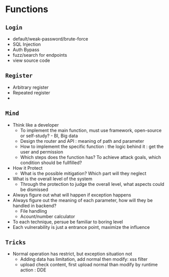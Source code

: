 # Functions
## `Login`
- default/weak-password/brute-force
- SQL Injection
- Auth Bypass
- fuzz/search for endpoints
- view source code

## `Register`
- Arbitrary register
- Repeated register
- 

## `Mind`
- Think like a developer
  - To implement the main function, must use framework, open-source or self-study?  - BI, Big data
  - Design the router and API : meaning of path and parameter
  - How to implememt the specific function : the logic behind it : get the user and permission
  - Which steps does the function has? To achieve attack goals, which condition should be fullfilled?
- How it Protect
  - What is the possible mitigation? Which part will they neglect
- What is the overall level of the system
  - Through the protection to judge the overall level, what aspects could be dismissed
- Always figure out what will happen if exception happens
- Always figure out the meaning of each parameter, how will they be handled in backend?
  - File handling
  - Acount/number calculator
- To each technique, persue be familiar to boring level
- Each vulnerability is just a entrance point, maximize the influence

## `Tricks`
- Normal operation has restrict, but exception situation not
  - Adding data has limitation, add normal then modify: xss filter
  - upload check content, first upload normal than modify by runtime action : DDE
